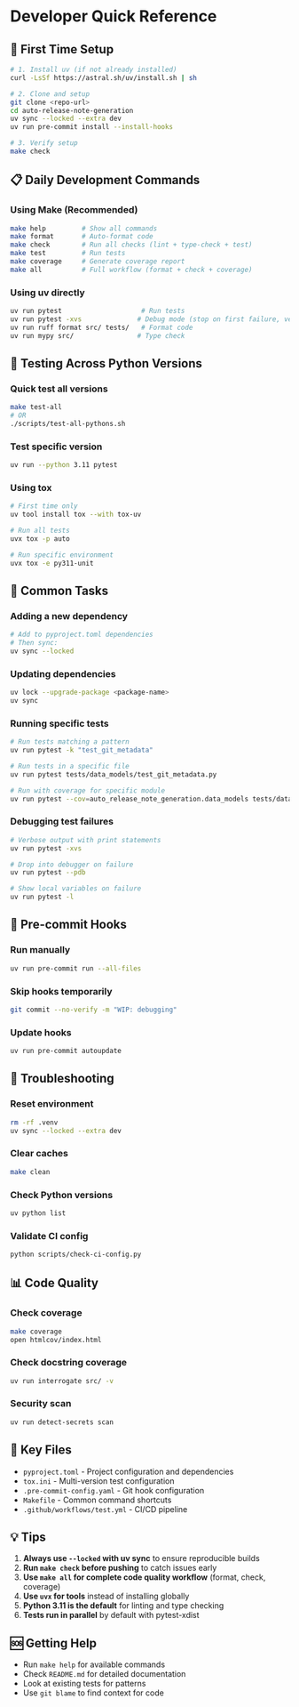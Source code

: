# Developer Quick Reference

## 🚀 First Time Setup

```bash
# 1. Install uv (if not already installed)
curl -LsSf https://astral.sh/uv/install.sh | sh

# 2. Clone and setup
git clone <repo-url>
cd auto-release-note-generation
uv sync --locked --extra dev
uv run pre-commit install --install-hooks

# 3. Verify setup
make check
```

## 📋 Daily Development Commands

### Using Make (Recommended)
```bash
make help         # Show all commands
make format       # Auto-format code
make check        # Run all checks (lint + type-check + test)
make test         # Run tests
make coverage     # Generate coverage report
make all          # Full workflow (format + check + coverage)
```

### Using uv directly
```bash
uv run pytest                    # Run tests
uv run pytest -xvs              # Debug mode (stop on first failure, verbose)
uv run ruff format src/ tests/   # Format code
uv run mypy src/                # Type check
```

## 🧪 Testing Across Python Versions

### Quick test all versions
```bash
make test-all
# OR
./scripts/test-all-pythons.sh
```

### Test specific version
```bash
uv run --python 3.11 pytest
```

### Using tox
```bash
# First time only
uv tool install tox --with tox-uv

# Run all tests
uvx tox -p auto

# Run specific environment
uvx tox -e py311-unit
```

## 🔧 Common Tasks

### Adding a new dependency
```bash
# Add to pyproject.toml dependencies
# Then sync:
uv sync --locked
```

### Updating dependencies
```bash
uv lock --upgrade-package <package-name>
uv sync
```

### Running specific tests
```bash
# Run tests matching a pattern
uv run pytest -k "test_git_metadata"

# Run tests in a specific file
uv run pytest tests/data_models/test_git_metadata.py

# Run with coverage for specific module
uv run pytest --cov=auto_release_note_generation.data_models tests/data_models/
```

### Debugging test failures
```bash
# Verbose output with print statements
uv run pytest -xvs

# Drop into debugger on failure
uv run pytest --pdb

# Show local variables on failure
uv run pytest -l
```

## 📝 Pre-commit Hooks

### Run manually
```bash
uv run pre-commit run --all-files
```

### Skip hooks temporarily
```bash
git commit --no-verify -m "WIP: debugging"
```

### Update hooks
```bash
uv run pre-commit autoupdate
```

## 🐛 Troubleshooting

### Reset environment
```bash
rm -rf .venv
uv sync --locked --extra dev
```

### Clear caches
```bash
make clean
```

### Check Python versions
```bash
uv python list
```

### Validate CI config
```bash
python scripts/check-ci-config.py
```

## 📊 Code Quality

### Check coverage
```bash
make coverage
open htmlcov/index.html
```

### Check docstring coverage
```bash
uv run interrogate src/ -v
```

### Security scan
```bash
uv run detect-secrets scan
```

## 🔑 Key Files

- `pyproject.toml` - Project configuration and dependencies
- `tox.ini` - Multi-version test configuration
- `.pre-commit-config.yaml` - Git hook configuration
- `Makefile` - Common command shortcuts
- `.github/workflows/test.yml` - CI/CD pipeline

## 💡 Tips

1. **Always use `--locked` with uv sync** to ensure reproducible builds
2. **Run `make check` before pushing** to catch issues early
3. **Use `make all` for complete code quality workflow** (format, check, coverage)
4. **Use `uvx` for tools** instead of installing globally
5. **Python 3.11 is the default** for linting and type checking
6. **Tests run in parallel** by default with pytest-xdist

## 🆘 Getting Help

- Run `make help` for available commands
- Check `README.md` for detailed documentation
- Look at existing tests for patterns
- Use `git blame` to find context for code
